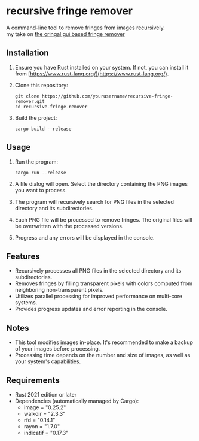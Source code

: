 # recursive fringe remover

A command-line tool to remove fringes from images recursively.   
my take on [the oringal gui based fringe remover](https://github.com/RoanH/FringeRemover)

## Installation

1. Ensure you have Rust installed on your system. If not, you can install it from [https://www.rust-lang.org/](https://www.rust-lang.org/).

2. Clone this repository:
   ```
   git clone https://github.com/yourusername/recursive-fringe-remover.git
   cd recursive-fringe-remover
   ```

3. Build the project:
   ```
   cargo build --release
   ```

## Usage

1. Run the program:
   ```
   cargo run --release
   ```

2. A file dialog will open. Select the directory containing the PNG images you want to process.

3. The program will recursively search for PNG files in the selected directory and its subdirectories.

4. Each PNG file will be processed to remove fringes. The original files will be overwritten with the processed versions.

5. Progress and any errors will be displayed in the console.

## Features

- Recursively processes all PNG files in the selected directory and its subdirectories.
- Removes fringes by filling transparent pixels with colors computed from neighboring non-transparent pixels.
- Utilizes parallel processing for improved performance on multi-core systems.
- Provides progress updates and error reporting in the console.

## Notes

- This tool modifies images in-place. It's recommended to make a backup of your images before processing.
- Processing time depends on the number and size of images, as well as your system's capabilities.

## Requirements

- Rust 2021 edition or later
- Dependencies (automatically managed by Cargo):
  - image = "0.25.2"
  - walkdir = "2.3.3"
  - rfd = "0.14.1"
  - rayon = "1.7.0"
  - indicatif = "0.17.3"
